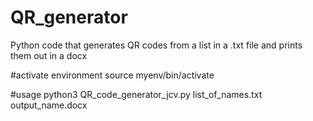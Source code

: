 # QR_generator
Python code that generates QR codes from a list in a .txt file and prints them out in a docx

#activate environment
source myenv/bin/activate

#usage
 python3 QR_code_generator_jcv.py list_of_names.txt output_name.docx
 
 
